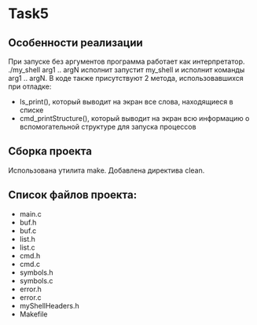 # Task5

## Особенности реализации
При запуске без аргументов программа работает как интерпретатор.
./my_shell arg1 .. argN исполнит запустит my_shell и исполнит команды arg1 .. argN.
В коде также присутствуют 2 метода, использовавшихся при отладке:
* ls_print(), который выводит на экран все слова, находящиеся в списке
* cmd_printStructure(), который выводит на экран всю информацию о вспомогательной структуре
для запуска процессов

## Сборка проекта
Использована утилита make. Добавлена директива clean.

## Список файлов проекта:
* main.c
* buf.h
* buf.c
* list.h
* list.c
* cmd.h
* cmd.c
* symbols.h
* symbols.c
* error.h
* error.c
* myShellHeaders.h
* Makefile